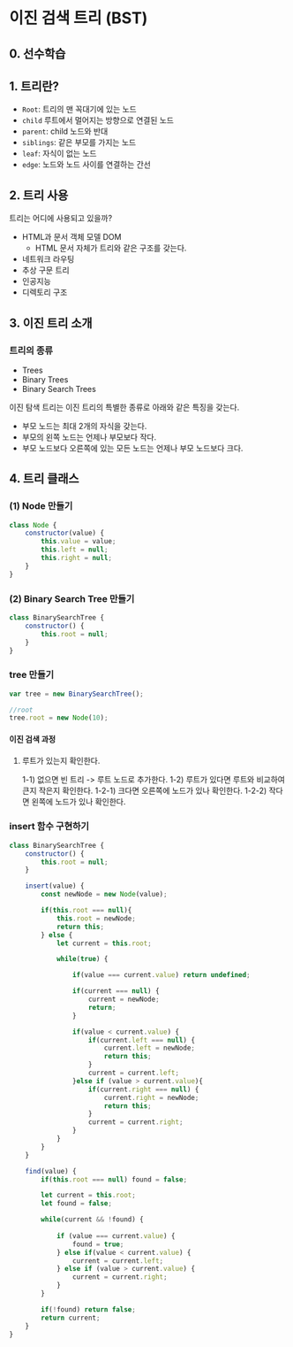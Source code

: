 # 이진 검색 트리 (BST)

## 0. 선수학습


## 1. 트리란?

- `Root`: 트리의 맨 꼭대기에 있는 노드
- `child` 루트에서 멀어지는 방향으로 연결된 노드
- `parent`: child 노드와 반대
- `siblings`: 같은 부모를 가지는 노드
- `leaf`: 자식이 없는 노드
- `edge`: 노드와 노드 사이를 연결하는 간선

## 2. 트리 사용

트리는 어디에 사용되고 있을까?

- HTML과 문서 객체 모델 DOM
    - HTML 문서 자체가 트리와 같은 구조를 갖는다.
- 네트워크 라우팅
- 추상 구문 트리
- 인공지능
- 디렉토리 구조

## 3. 이진 트리 소개

### 트리의 종류
- Trees
- Binary Trees
- Binary Search Trees

이진 탐색 트리는 이진 트리의 특별한 종류로 아래와 같은 특징을 갖는다.
- 부모 노드는 최대 2개의 자식을 갖는다.
- 부모의 왼쪽 노드는 언제나 부모보다 작다.
- 부모 노드보다 오른쪽에 있는 모든 노드는 언제나 부모 노드보다 크다.

## 4. 트리 클래스

### (1) Node 만들기
```javascript
class Node {
    constructor(value) {
        this.value = value;
        this.left = null;
        this.right = null;
    }
}
```

### (2) Binary Search Tree 만들기
```javascript
class BinarySearchTree {
    constructor() {
        this.root = null;
    }
}
```

### tree 만들기
```javascript
var tree = new BinarySearchTree();

//root
tree.root = new Node(10);
```

#### 이진 검색 과정

1) 루트가 있는지 확인한다.

    1-1) 없으면 빈 트리 -> 루트 노드로 추가한다.
    1-2) 루트가 있다면 루트와 비교하여 큰지 작은지 확인한다.
        1-2-1) 크다면 오른쪽에 노드가 있나 확인한다.
        1-2-2) 작다면 왼쪽에 노드가 있나 확인한다.

### insert 함수 구현하기

```javascript
class BinarySearchTree {
    constructor() {
        this.root = null;
    }

    insert(value) {
        const newNode = new Node(value);

        if(this.root === null){
            this.root = newNode;
            return this;
        } else {
            let current = this.root;

            while(true) {

                if(value === current.value) return undefined;

                if(current === null) {
                    current = newNode;
                    return;
                }

                if(value < current.value) {                    
                    if(current.left === null) {
                        current.left = newNode;
                        return this;
                    }
                    current = current.left;
                }else if (value > current.value){
                    if(current.right === null) {
                        current.right = newNode;
                        return this;
                    }
                    current = current.right;
                }
            }
        }
    }

    find(value) {
        if(this.root === null) found = false;

        let current = this.root;
        let found = false;

        while(current && !found) {
            
            if (value === current.value) {
                found = true;
            } else if(value < current.value) {
                current = current.left;
            } else if (value > current.value) {
                current = current.right;
            }
        }

        if(!found) return false;
        return current;
    }
}
```